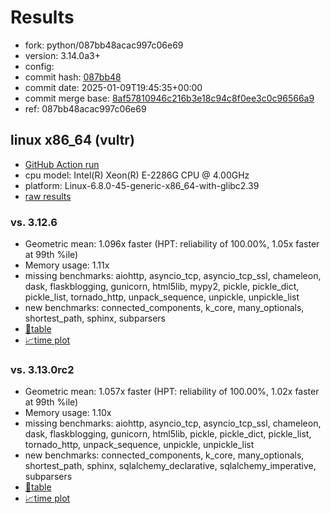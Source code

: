 # Results

- fork: python/087bb48acac997c06e69
- version: 3.14.0a3+
- config: 
- commit hash: [087bb48](https://github.com/python/cpython/commit/087bb48)
- commit date: 2025-01-09T19:45:35+00:00
- commit merge base: [8af57810946c216b3e18c94c8f0ee3c0c96566a9](https://github.com/python/cpython/commit/8af57810946c216b3e18c94c8f0ee3c0c96566a9)
- ref: 087bb48acac997c06e69

## linux x86_64 (vultr)

- [GitHub Action run](https://github.com/facebookexperimental/free-threading-benchmarking/actions/runs/12700836179)
- cpu model: Intel(R) Xeon(R) E-2286G CPU @ 4.00GHz
- platform: Linux-6.8.0-45-generic-x86_64-with-glibc2.39
- [raw results](bm-20250109-vultr-x86_64-python-087bb48acac997c06e69-3.14.0a3%2B-087bb48.json)

### vs. 3.12.6

- Geometric mean: 1.096x faster (HPT: reliability of 100.00%, 1.05x faster at 99th %ile)
- Memory usage: 1.11x
- missing benchmarks: aiohttp, asyncio_tcp, asyncio_tcp_ssl, chameleon, dask, flaskblogging, gunicorn, html5lib, mypy2, pickle, pickle_dict, pickle_list, tornado_http, unpack_sequence, unpickle, unpickle_list
- new benchmarks: connected_components, k_core, many_optionals, shortest_path, sphinx, subparsers
- [📄table](bm-20250109-vultr-x86_64-python-087bb48acac997c06e69-3.14.0a3%2B-087bb48-vs-3.12.6.md)
- [📈time plot](bm-20250109-vultr-x86_64-python-087bb48acac997c06e69-3.14.0a3%2B-087bb48-vs-3.12.6.svg)

### vs. 3.13.0rc2

- Geometric mean: 1.057x faster (HPT: reliability of 100.00%, 1.02x faster at 99th %ile)
- Memory usage: 1.10x
- missing benchmarks: aiohttp, asyncio_tcp, asyncio_tcp_ssl, chameleon, dask, flaskblogging, gunicorn, html5lib, pickle, pickle_dict, pickle_list, tornado_http, unpack_sequence, unpickle, unpickle_list
- new benchmarks: connected_components, k_core, many_optionals, shortest_path, sphinx, sqlalchemy_declarative, sqlalchemy_imperative, subparsers
- [📄table](bm-20250109-vultr-x86_64-python-087bb48acac997c06e69-3.14.0a3%2B-087bb48-vs-3.13.0rc2.md)
- [📈time plot](bm-20250109-vultr-x86_64-python-087bb48acac997c06e69-3.14.0a3%2B-087bb48-vs-3.13.0rc2.svg)

